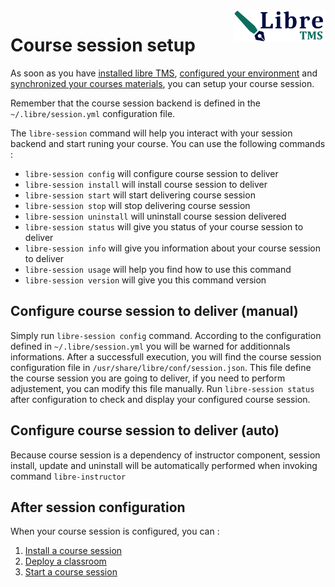 <img align="right" height="50" src="https://raw.githubusercontent.com/startxfr/libre/dev/docs/assets/logo.svg?sanitize=true">

# Course session setup

As soon as you have [installed libre TMS](installer.md), [configured your environment](libre-configure.md)
and [synchronized your courses materials](libre-repository.md), you can setup your course session. 

Remember that the course session backend is defined in the `~/.libre/session.yml` configuration file.

The `libre-session` command will help you interact with your session backend and start runing your course. 
You can use the following commands :

* `libre-session config`     will configure course session to deliver
* `libre-session install`    will install course session to deliver
* `libre-session start`      will start delivering course session
* `libre-session stop`       will stop delivering course session
* `libre-session uninstall`  will uninstall course session delivered
* `libre-session status`     will give you status of your course session to deliver
* `libre-session info`       will give you information about your course session to deliver
* `libre-session usage`      will help you find how to use this command
* `libre-session version`    will give you this command version

## Configure course session to deliver (manual)

Simply run `libre-session config` command. According to the configuration defined in `~/.libre/session.yml` you
will be warned for additionnals informations. After a successfull execution, you will find the course session configuration
file in `/usr/share/libre/conf/session.json`. This file define the course session you are going to deliver, if you need to perform 
adjustement, you can modify this file manually.
Run `libre-session status` after configuration to check and display your configured course session.


## Configure course session to deliver (auto)

Because course session is a dependency of instructor component, session install, update and 
uninstall will be automatically performed when invoking command `libre-instructor`


## After session configuration

When your course session is configured, you can :

1. [Install a course session](session-install.md)
2. [Deploy a classroom](classroom-deploy.md)
3. [Start a course session](session-start.md)
